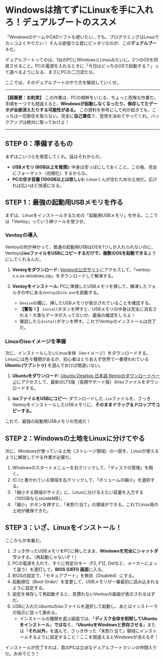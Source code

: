# Windowsは捨てずにLinuxを手に入れろ！デュアルブートのススメ

「WindowsのゲームやCADソフトも使いたい…でも、プログラミングはLinuxでカッコよくやりたい！
そんな欲張りな君にピッタリなのが、この**デュアルブート**だ。

デュアルブートってのは、1台のPCにWindowsとLinuxみたいに、2つのOSを同居させること。PCの電源を入れるときに「今日はどっちのOSで起動する？」って選べるようになる、まさにPCの二刀流だな。

ここでは、そのデュアルブートのやり方を解説していくぜ。

---

**【超重要：お約束】**
この作業は、PCの根幹をいじる、ちょっと危険な作業だ。手順を一つでも間違えると、**Windowsが起動しなくなったり、保存してたデータが全部消えたりする可能性がある。**
この資料を参考にして何が起きても、こっちは一切責任を取らない。完全に**自己責任**で、覚悟を決めてやってくれ。バックアップは絶対に取っておけよ！

---

## STEP 0：準備するもの

まずはこいつらを用意してくれ。話はそれからだ。

*   **USBメモリ (8GB以上を推奨):** 中身は空っぽにしておくこと。この後、完全にフォーマット（初期化）するからな。
*   **PCの空き容量 (100GB以上は欲しい):** Linuxくんが住むための土地だ。広ければ広いほど快適になる。

## STEP 1：最強の起動用USBメモリを作る

まずは、Linuxをインストールするための「起動用USBメモリ」を作る。ここでは「Ventoy」っていう神ツールを使うぜ。

### Ventoyの導入
Ventoyの何が神かって、普通の起動用USBはOSを1つしか入れられないのに、Ventoyは**isoファイルをUSBにコピーするだけで、複数のOSを起動できる**ようにしてくれるんだ。

1.  **Ventoyをダウンロード:**
    [Ventoyの公式サイト](https://www.ventoy.net/en/download.html)にアクセスして、「ventoy-x.x.xx-windows.zip」をダウンロードして解凍する。

2.  **Ventoyをインストール:**
    PCに準備したUSBメモリを挿して、解凍したフォルダの中にある`Ventoy2Disk.exe`を起動する。
    *   `Device`の欄に、挿したUSBメモリが表示されていることを確認する。
    *   **【警告！】** `Install`ボタンを押すと、USBメモリの中身は完全に消去される！大事なデータが入ってないか、最後の確認をしろよ！
    *   確認したら`Install`ボタンを押す。これでVentoyのインストールは完了だ。

### Linuxのisoイメージを準備
次に、インストールしたいLinux本体（isoイメージ）をダウンロードする。
Linuxには色々種類があるが、初心者はとりあえず世界で一番使われている**Ubuntu (ウブントゥ)** を選んでおけば間違いない。

1.  **Ubuntuをダウンロード:**
    [Ubuntu Desktop 日本語 Remixのダウンロードページ](https://www.ubuntulinux.jp/download/ja-remix)にアクセスして、最新のLTS版（長期サポート版）のisoファイルをダウンロードする。

2.  **isoファイルをUSBにコピー:**
    ダウンロードした`.iso`ファイルを、さっきVentoyをインストールしたUSBメモリに、**そのままドラッグ＆ドロップでコピーする。**

これで、最強の起動用USBメモリの完成だ！

## STEP 2：Windowsの土地をLinuxに分けてやる

次に、Windowsが使っている土地（ストレージ領域）の一部を、Linuxが使えるように解放してやる作業が必要だ。

1.  Windowsのスタートメニューを右クリックして、「ディスクの管理」を開く。
2.  (C:)と書かれている領域を右クリックして、「ボリュームの縮小」を選択する。
3.  「縮小する領域のサイズ」に、Linuxに分け与えたい容量を入力する（100GBなら`102400`MB）。
4.  「縮小」ボタンを押すと、「未割り当て」の領域ができる。これでLinux用の土地が確保できた。

## STEP 3：いざ、Linuxをインストール！

ここからが本番だ。

1.  さっき作ったUSBメモリをPCに挿したまま、**Windowsを完全にシャットダウン**する。（再起動じゃないぞ！）
2.  PCの電源を入れて、すぐに特定のキー（F2, F12, Delなど、メーカーによって違う）を連打して、**BIOS (UEFI) 画面**に入る。
3.  BIOSの設定で、「セキュアブート」を無効（Disabled）にする。
4.  起動順位（Boot Order）を変更して、USBメモリが一番最初に読み込まれるように設定する。
5.  設定を保存して再起動すると、見慣れないVentoyの画面が表示されるはずだ。
6.  USBに入れたUbuntuのisoファイルを選択して起動し、あとはインストーラの指示に従って進める。
    *   インストールの種類を選ぶ画面では、「**ディスク全体を削除してUbuntuをインストール**」**ではなく**、「**UbuntuをWindowsと併存させる**」または「**それ以外**」を選んで、さっき作った「未割り当て」領域にインストールするように設定すること！ここを間違えるとWindowsが消えるぞ！

インストールが完了すれば、君のPCは立派なデュアルブートマシンの仲間入りだ。おめでとう！


